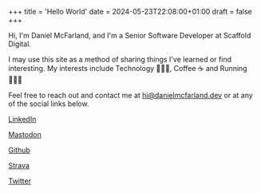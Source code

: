 +++
title = 'Hello World'
date = 2024-05-23T22:08:00+01:00
draft = false
+++

Hi, I'm Daniel McFarland, and I'm a Senior Software Developer at Scaffold Digital.

I may use this site as a method of sharing things I've learned or find interesting. My interests include Technology  👨🏼‍💻‍, Coffee ☕️ and Running 🏃🏼‍♂️

Feel free to reach out and contact me at <a href="mailto:hi@danielmcfarland.dev">hi@danielmcfarland.dev</a> or at any of the social links below.


[LinkedIn](https://www.linkedin.com/in/daniel.a.mcfarland/)

[Mastodon](https://mastodon.social/@danielmcfarland/)

[Github](https://github.com/danielmcfarland/)

[Strava](https://www.strava.com/athletes/69023309/)

[Twitter](https://twitter.com/daniel.mcf/)